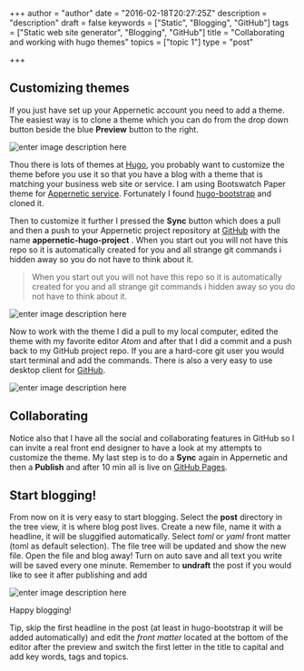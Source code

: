 +++
author = "author"
date = "2016-02-18T20:27:25Z"
description = "description"
draft = false
keywords = ["Static", "Blogging", "GitHub"]
tags = ["Static web site generator", "Blogging", "GitHub"]
title = "Collaborating and working with hugo themes"
topics = ["topic 1"]
type = "post"

+++
## Customizing themes
If you just have set up your Appernetic account you need to add a theme. The easiest way is to clone a theme which you can do from the drop down button beside the blue **Preview** button to the right. 

![enter image description here][1]

Thou there is lots of themes at [Hugo][2], you probably want to customize the theme before you use it so that you have a blog with  a theme that is matching your business web site or service. I am using Bootswatch Paper theme for [Appernetic service][3]. Fortunately I found [hugo-bootstrap][4] and cloned it. 

Then to customize it further I pressed the **Sync** button which does a pull and then a push to your Appernetic project repository at [GitHub][5] with the name **appernetic-hugo-project** . When you start out you will not have this repo so it is automatically created for you and all strange git commands i hidden away so you do not have to think about it.

> When you start out you will not have this repo so it is automatically
> created for you and all strange git commands i hidden away so you do
> not have to think about it.

![enter image description here][6]

Now to work with the theme I did a pull to my local computer, edited the theme with my favorite editor *Atom* and after that I did a commit and a push back to my GitHub project repo. If you are a hard-core git user you would start terminal and add the commands. There is also a very easy to use desktop client for [GitHub][7].

![enter image description here][8]

## Collaborating 
Notice also that I have all the social and collaborating features in GitHub so I can invite a real front end designer to have a look at my attempts to customize the theme. My last step is to do a **Sync** again in Appernetic and then a **Publish** and after 10 min all is live on [GitHub Pages][9].

## Start blogging!
From now on it is very easy to start blogging. Select the **post** directory in the tree view, it is where blog post lives. Create a new file,  name it with a headline, it will be sluggified automatically. Select *toml* or *yaml* front matter (toml as default selection). The file tree will be updated and show the new file. Open the file and blog away! Turn on auto save and all text you write will be saved every one minute. Remember to **undraft** the post if you would like to see it after publishing and add

![enter image description here][10]

Happy blogging!

Tip, skip the first headline in the post (at least in hugo-bootstrap it will be added automatically) and edit the *front matter* located at the bottom of the editor after the preview and switch the first letter in the title to capital and add key words, tags and topics.
 


  [1]: /images/themes-opt.png
  [2]: http://themes.gohugo.io/
  [3]: https://appernetic.io
  [4]: https://github.com/mmrath/hugo-bootstrap
  [5]: https://github.com/
  [6]: /images/Sync-opt.png
  [7]: https://desktop.github.com/
  [8]: /images/githubdesktop-opt.png
  [9]: https://appernetic.github.io/
  [10]: /images/Startblogging.png
